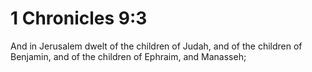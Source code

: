 # 1 Chronicles 9:3

And in Jerusalem dwelt of the children of Judah, and of the children of Benjamin, and of the children of Ephraim, and Manasseh;
